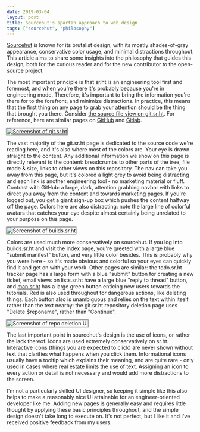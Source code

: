```yaml
---
date: 2019-03-04
layout: post
title: Sourcehut's spartan approach to web design
tags: ["sourcehut", "philosophy"]
---
```


[Sourcehut](https://sourcehut.org) is known for its brutalist design, with its
mostly shades-of-gray appearance, conservative color usage, and minimal
distractions throughout. This article aims to share some insights into the
philosophy that guides this design, both for the curious reader and for the
new contributor to the open-source project.

The most important principle is that sr.ht is an engineering tool first and
foremost, and when you're there it's probably because you're in engineering
mode. Therefore, it's important to bring the information you're there for to the
forefront, and minimize distractions. In practice, this means that the first
thing on any page to grab your attention should be the thing that brought you
there. Consider [the source file view on git.sr.ht][gitsrht-blob]. For
reference, here are similar pages on [GitHub][github-blob] and
[Gitlab][gitlab-blob].

[gitsrht-blob]: https://git.sr.ht/~sircmpwn/git.sr.ht/tree/master/gitsrht/service.py
[github-blob]: https://github.com/torvalds/linux/blob/master/init/main.c
[gitlab-blob]: https://gitlab.freedesktop.org/libinput/libinput/blob/master/src/evdev.c

[![Screenshot of git.sr.ht](https://sr.ht/kkJm.png)][gitsrht-blob]

<style>
img {
  box-shadow: 0 0 2px 2px #888;
  max-width: 90%;
}
</style>

The vast majority of the git.sr.ht page is dedicated to the source code we're
reading here, and it's also where most of the colors are. Your eye is drawn
straight to the content. Any additional information we show on this page is
directly relevant to the content: breadcrumbs to other parts of the tree, file
mode & size, links to other views on this repository. The nav can take you away
from this page, but it's colored a light grey to avoid being distracting and
each link is another engineering tool - no marketing material or fluff. Contrast
with GitHub: a large, dark, attention grabbing navbar with links to direct you
away from the content and towards marketing pages. If you're logged out, you get
a giant sign-up box which pushes the content halfway off the page. Colors here
are also distracting: note the large line of colorful avatars that catches your
eye despite almost certainly being unrelated to your purpose on this page.

![Screenshot of builds.sr.ht](https://sr.ht/1qdZ.png)

Colors are used much more conservatively on sourcehut. If you log into
builds.sr.ht and visit the index page, you're greeted with a large blue "submit
manifest" button, and very little color besides. This is probably why you were
here - so it's made obvious and colorful so your eyes can quickly find it and
get on with your work. Other pages are similar: the todo.sr.ht tracker page has
a large form with a blue "submit" button for creating a new ticket, email views
on lists.sr.ht have a large blue "reply to thread" button, and
[man.sr.ht](https://man.sr.ht) has a large green button enticing new users
towards the tutorials. Red is also used throughout for dangerous actions, like
deleting things.  Each button also is unambiguous and relies on the text within
itself rather than the text nearby: the git.sr.ht repository deletion page uses
"Delete $reponame", rather than "Continue".

![Screenshot of repo deletion UI](https://sr.ht/d6Vx.png)

The last important point in sourcehut's design is the use of icons, or rather
the lack thereof. Icons are used extremely conservatively on sr.ht. Interactive
icons (things you are expected to click) are never shown without text that
clarifies what happens when you click them. Informational icons usually have a
tooltip which explains their meaning, and are quite rare - only used in cases
where real estate limits the use of text. Assigning an icon to every action or
detail is not necessary and would add more distractions to the screen.

I'm not a particularly skilled UI designer, so keeping it simple like this also
helps to make a reasonably nice UI attainable for an engineer-oriented developer
like me. Adding new pages is generally easy and requires little thought by
applying these basic principles throughout, and the simple design doesn't take
long to execute on. It's not perfect, but I like it and I've received positive
feedback from my users.

